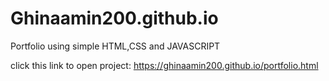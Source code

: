 # Ghinaamin200.github.io
Portfolio using simple HTML,CSS and JAVASCRIPT

click this link to open project:
https://ghinaamin200.github.io/portfolio.html
